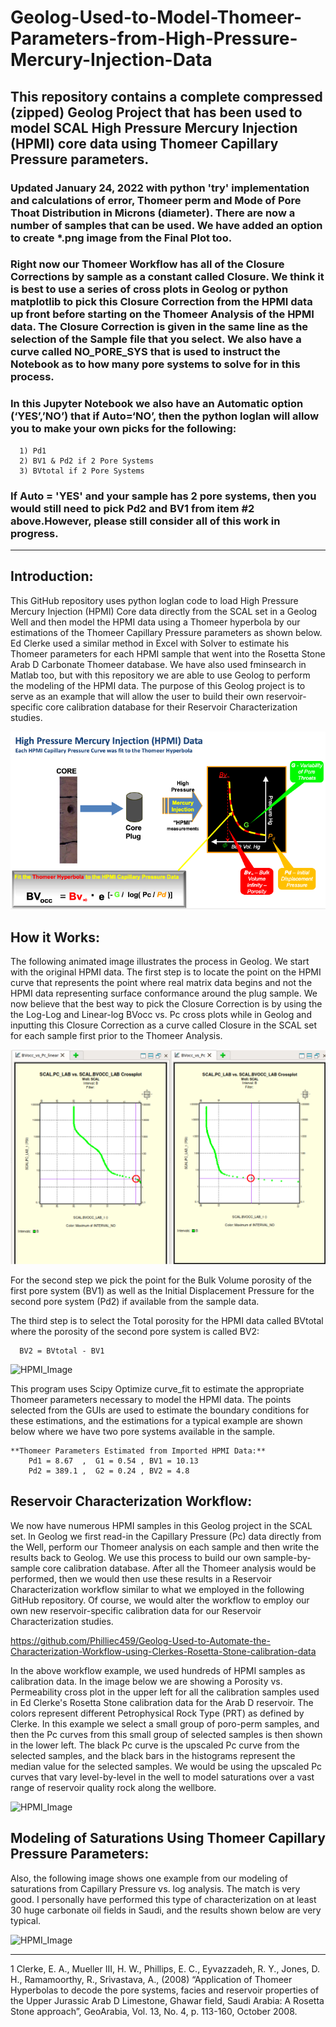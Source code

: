 # Geolog-Used-to-Model-Thomeer-Parameters-from-High-Pressure-Mercury-Injection-Data
This repository contains a complete compressed (zipped) Geolog Project that has been used to model SCAL High Pressure Mercury Injection (HPMI) core data using Thomeer Capillary Pressure parameters. 
---
### Updated January 24, 2022 with python 'try' implementation and calculations of error, Thomeer perm and Mode of Pore Thoat Distribution in Microns (diameter). There are now a number of samples that can be used. We have added an option to create *.png image from the Final Plot too. 

### Right now our Thomeer Workflow has all of the Closure Corrections by sample as a constant called Closure. We think it is best to use a series of cross plots in Geolog or python matplotlib to pick this Closure Correction from the HPMI data up front before starting on the Thomeer Analysis of the HPMI data. The Closure Correction is given in the same line as the selection of the Sample file that you select. We also have a curve called NO_PORE_SYS that is used to instruct the Notebook as to how many pore systems to solve for in this process. 

### In this Jupyter Notebook we also have an Automatic option (‘YES’,’NO’) that if Auto=‘NO’, then the python loglan will allow you to make your own picks for the following:

      1) Pd1
      2) BV1 & Pd2 if 2 Pore Systems
      3) BVtotal if 2 Pore Systems

### If Auto = 'YES' and your sample has 2 pore systems, then you would still need to pick Pd2 and BV1 from item #2 above.However, please still consider all of this work in progress. 
---
## Introduction:
This GitHub repository uses python loglan code to load High Pressure Mercury Injection (HPMI) Core data directly from the SCAL set in a Geolog Well and then model the HPMI data using a Thomeer hyperbola by our estimations of the Thomeer Capillary Pressure parameters as shown below. Ed Clerke used a similar method in Excel with Solver to estimate his Thomeer parameters for each HPMI sample that went into the Rosetta Stone Arab D Carbonate Thomeer database. We have also used fminsearch in Matlab too, but with this repository we are able to use Geolog to perform the modeling of the HPMI data. The purpose of this Geolog project is to serve as an example that will allow the user to build their own reservoir-specific core calibration database for their Reservoir Characterization studies. 

![HPMI_Image](HPMI.png)

## How it Works:
The following animated image illustrates the process in Geolog. We start with the original HPMI data. The first step is to locate the point on the HPMI curve that represents the point where real matrix data begins and not the HPMI data representing surface conformance around the plug sample. We now believe that the best way to pick the Closure Correction is by using the the Log-Log and Linear-log BVocc vs. Pc cross plots while in Geolog and inputting this Closure Correction as a curve called Closure in the SCAL set for each sample first prior to the Thomeer Analysis. 

![HPMI_Image](PickClosure.png)

For the second step we pick the point for the Bulk Volume porosity of the first pore system (BV1) as well as the Initial Displacement Pressure for the second pore system (Pd2) if available from the sample data.

The third step is to select the Total porosity for the HPMI data called BVtotal where the porosity of the second pore system is called BV2:

      BV2 = BVtotal - BV1

![HPMI_Image](Thomeer_Parameter_fitting_Geolog2.gif)

This program uses Scipy Optimize curve_fit to estimate the appropriate Thomeer parameters necessary to model the HPMI data. The points selected from the GUIs are used to estimate the boundary conditions for these estimations, and the estimations for a typical example are shown below where we have two pore systems available in the sample. 

    **Thomeer Parameters Estimated from Imported HPMI Data:**
        Pd1 = 8.67  ,  G1 = 0.54 , BV1 = 10.13
        Pd2 = 389.1 ,  G2 = 0.24 , BV2 = 4.8


## Reservoir Characterization Workflow:
We now have numerous HPMI samples in this Geolog project in the SCAL set. In Geolog we first read-in the Capillary Pressure (Pc) data directly from the Well, perform our Thomeer analysis on each sample and then write the results back to Geolog. We use this process to build our own sample-by-sample core calibration database. After all the Thomeer analysis would be performed, then we would then use these results in a Reservoir Characterization workflow similar to what we employed in the following GitHub repository. Of course, we would alter the workflow to employ our own new reservoir-specific calibration data for our Reservoir Characterization studies.

https://github.com/Philliec459/Geolog-Used-to-Automate-the-Characterization-Workflow-using-Clerkes-Rosetta-Stone-calibration-data

In the above workflow example, we used hundreds of HPMI samples as calibration data. In the image below we are showing a Porosity vs. Permeability cross plot in the upper left for all the calibration samples used in Ed Clerke's Rosetta Stone calibration data for the Arab D reservoir. The colors represent different Petrophysical Rock Type (PRT) as defined by Clerke. In this example we select a small group of poro-perm samples, and then the Pc curves from this small group of selected samples is then shown in the lower left. The black Pc curve is the upscaled Pc curve from the selected samples, and the black bars in the histograms represent the median value for the selected samples. We would be using the upscaled Pc curves that vary level-by-level in the well to model saturations over a vast range of reservoir quality rock along the wellbore.

![HPMI_Image](Thomeer_Pc_and_Thomeer_Parameters2.gif)

## Modeling of Saturations Using Thomeer Capillary Pressure Parameters: 
Also, the following image shows one example from our modeling of saturations from Capillary Pressure vs. log analysis. The match is very good. I personally have performed this type of characterization on at least 30 huge carbonate oil fields in Saudi, and the results shown below are very typical.

![HPMI_Image](logsats.gif)

---
1 Clerke, E. A., Mueller III, H. W., Phillips, E. C., Eyvazzadeh, R. Y., Jones, D. H., Ramamoorthy, R., Srivastava, A., (2008) “Application of Thomeer Hyperbolas to decode the pore systems, facies and reservoir properties of the Upper Jurassic Arab D Limestone, Ghawar field, Saudi Arabia: A Rosetta Stone approach”, GeoArabia, Vol. 13, No. 4, p. 113-160, October 2008.
